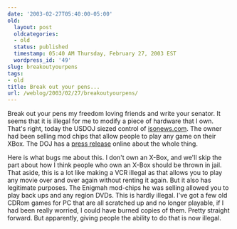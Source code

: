 ```yaml
---
date: '2003-02-27T05:40:00-05:00'
old:
  layout: post
  oldcategories:
  - old
  status: published
  timestamp: 05:40 AM Thursday, February 27, 2003 EST
  wordpress_id: '49'
slug: breakoutyourpens
tags:
- old
title: Break out your pens...
url: /weblog/2003/02/27/breakoutyourpens/
---
```


Break out your pens my freedom loving friends and write your senator.  It seems
that it is illegal for me to modify a piece of hardware that I own.  That's
right, today the USDOJ siezed control of
[isonews.com](http://www.isonews.com/).  The owner had been selling mod chips
that allow people to play any game on their XBox.  The DOJ has a [press
release](http://www.usdoj.gov/opa/pr/2003/February/03_crm_118.htm) online about
the whole thing.

Here is what bugs me about this.  I don't own an X-Box, and we'll skip the part
about how I think people who own an X-Box should be thrown in jail.  That
aside, this is a lot like making a VCR illegal as that allows you to play any
movie over and over again without renting it again.  But it also has legitimate
purposes.  The Enigmah mod-chips he was selling allowed you to play back ups
and any region DVDs.  This is hardly illegal.  I've got a few old CDRom games
for PC that are all scratched up and no longer playable, if I had been really
worried, I could have burned copies of them.  Pretty straight forward.  But
apparently, giving people the ability to do that is now illegal.


